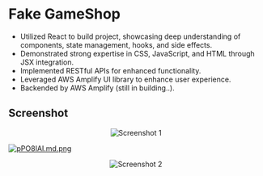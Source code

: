 # Fake GameShop 

- Utilized React to build project, showcasing deep understanding of components, state management, hooks, and side effects.
- Demonstrated strong expertise in CSS, JavaScript, and HTML through JSX integration.
- Implemented RESTful APIs for enhanced functionality.
- Leveraged AWS Amplify UI library to enhance user experience.
- Backended by AWS Amplify (still in building..).

## Screenshot

<p align="center">
  <img src="https://z1.ax1x.com/2023/10/03/pPO8IAI.png" alt="Screenshot 1"/>
</p>

[![pPO8IAI.md.png](https://z1.ax1x.com/2023/10/03/pPO8IAI.md.png)](https://imgse.com/i/pPO8IAI)

<p align="center">
  <img src="https://z1.ax1x.com/2023/10/03/pPO84HA.png" alt="Screenshot 2"/>
</p>

